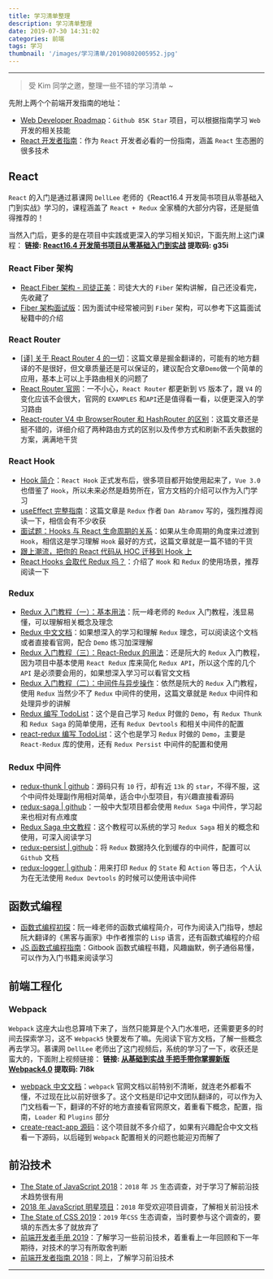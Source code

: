 ```yaml
---
title: 学习清单整理
description: 学习清单整理
date: 2019-07-30 14:31:02
categories: 前端
tags: 学习
thumbnail: '/images/学习清单/20190802005952.jpg'
---
```


---

> 受 Kim 同学之邀，整理一些不错的学习清单 ~

先附上两个个前端开发指南的地址：

- [Web Developer Roadmap](https://github.com/kamranahmedse/developer-roadmap)：`Github 85K Star` 项目，可以根据指南学习 `Web` 开发的相关技能
- [React 开发者指南](https://github.com/adam-golab/react-developer-roadmap/blob/master/README-CN.md)：作为 `React` 开发者必看的一份指南，涵盖 `React` 生态圈的很多技术

<!-- more -->

## React

`React` 的入门是通过慕课网 `DellLee` 老师的《React16.4 开发简书项目从零基础入门到实战》学习的，课程涵盖了 `React + Redux` 全家桶的大部分内容，还是挺值得推荐的！

当然入门后，更多的是在项目中实践或更深入的学习相关知识，下面先附上这门课程：
**链接: [React16.4 开发简书项目从零基础入门到实战](https://pan.baidu.com/s/12G7F28gn4ft6DuB_J6F3tw) 提取码: g35i**

### React Fiber 架构

- [React Fiber 架构 - 司徒正美](https://zhuanlan.zhihu.com/p/37095662)：司徒大大的 `Fiber` 架构讲解，自己还没看完，先收藏了
- [Fiber 架构面试版](https://juejin.im/post/5c92f499f265da612647b754#heading-3)：因为面试中经常被问到 `Fiber` 架构，可以参考下这篇面试秘籍中的介绍

### React Router

- [[译] 关于 React Router 4 的一切](https://juejin.im/post/5995a2506fb9a0249975a1a4)：这篇文章是掘金翻译的，可能有的地方翻译的不是很好，但文章质量还是可以保证的，建议配合文章`Demo`做一个简单的应用，基本上可以上手路由相关的问题了
- [React Router 官网](https://reacttraining.com/react-router/web/guides/quick-start)：一不小心，`React Router` 都更新到 `V5` 版本了，跟 `V4` 的变化应该不会很大，官网的 `EXAMPLES` 和`API`还是值得看一看，以便更深入的学习路由
- [React-router V4 中 BrowserRouter 和 HashRouter 的区别](http://zhangdajia.com/2018/11/30/React-router-v4%E4%B8%ADBrowserRouter%E5%92%8CHashRouter%E7%9A%84%E5%8C%BA%E5%88%AB/)：这篇文章还是挺不错的，详细介绍了两种路由方式的区别以及传参方式和刷新不丢失数据的方案，满满地干货

### React Hook

- [Hook 简介](https://zh-hans.reactjs.org/docs/hooks-intro.html)：`React Hook` 正式发布后，很多项目都开始使用起来了，`Vue 3.0` 也借鉴了 `Hook`，所以未来必然是趋势所在，官方文档的介绍可以作为入门学习
- [useEffect 完整指南](https://overreacted.io/zh-hans/a-complete-guide-to-useeffect/)：这篇文章是 `Redux` 作者 `Dan Abramov` 写的，强烈推荐阅读一下，相信会有不少收获
- [面试题：Hooks 与 React 生命周期的关系](https://juejin.im/post/5d3db4da518825016f644561)：如果从生命周期的角度来过渡到 `Hook`，相信这是学习理解 `Hook` 最好的方式，这篇文章就是一篇不错的干货
- [跟上潮流，把你的 React 代码从 HOC 迁移到 Hook 上](https://mp.weixin.qq.com/s/St3HMkxUY71rzP7OmQN2Mg)
- [React Hooks 会取代 Redux 吗？](https://mp.weixin.qq.com/s/iCNnloJggKx9itucLNecUw)：介绍了 `Hook` 和 `Redux` 的使用场景，推荐阅读一下

### Redux

- [Redux 入门教程（一）：基本用法](http://www.ruanyifeng.com/blog/2016/09/redux_tutorial_part_one_basic_usages.html)：阮一峰老师的 `Redux` 入门教程，浅显易懂，可以理解相关概念及理念
- [Redux 中文文档](https://www.redux.org.cn/)：如果想深入的学习和理解 `Redux` 理念，可以阅读这个文档或者直接看官网，配合 `Demo` 练习加深理解
- [Redux 入门教程（三）：React-Redux 的用法](http://www.ruanyifeng.com/blog/2016/09/redux_tutorial_part_three_react-redux.html)：还是阮大的 `Redux` 入门教程，因为项目中基本使用 `React Redux` 库来简化 `Redux API`，所以这个库的几个 `API` 是必须要会用的，如果想深入学习可以看官文文档
- [Redux 入门教程（二）：中间件与异步操作](http://www.ruanyifeng.com/blog/2016/09/redux_tutorial_part_two_async_operations.html)：依然是阮大的 `Redux` 入门教程，使用 `Redux` 当然少不了 `Redux` 中间件的使用，这篇文章就是 `Redux` 中间件和处理异步的讲解
- [Redux 编写 TodoList](https://codesandbox.io/s/z3v1qzkwo3?fontsize=14)：这个是自己学习 `Redux` 时做的 `Demo`，有 `Redux Thunk` 和 `Redux Saga` 的简单使用，还有 `Redux Devtools` 和相关中间件的配置
- [react-redux 编写 TodoList](https://codesandbox.io/s/1oyj7n10r7?fontsize=14)：这个也是学习 `Redux` 时做的 `Demo`，主要是 `React-Redux` 库的使用，还有 `Redux Persist` 中间件的配置和使用

### Redux 中间件

- [redux-thunk | github](https://github.com/reduxjs/redux-thunk)：源码只有 `10` 行，却有近 `13k` 的 `star`，不得不服，这个中间件处理副作用相对简单，适合中小型项目，有兴趣直接看源码
- [redux-saga | github](https://github.com/redux-saga/redux-saga)：一般中大型项目都会使用 `Redux Saga` 中间件，学习起来也相对有点难度
- [Redux Saga 中文教程](https://redux-saga-in-chinese.js.org/docs/introduction/BeginnerTutorial.html)：这个教程可以系统的学习 `Redux Saga` 相关的概念和使用，可深入阅读学习
- [redux-persist | github](https://github.com/rt2zz/redux-persist)：将 `Redux` 数据持久化到缓存的中间件，配置可以 `Github` 文档
- [redux-logger | github](https://github.com/LogRocket/redux-logger)：用来打印 `Redux` 的 `State` 和 `Action` 等日志，个人认为在无法使用 `Redux Devtools` 的时候可以使用该中间件

## 函数式编程

- [函数式编程初探](http://www.ruanyifeng.com/blog/2012/04/functional_programming.html)：阮一峰老师的函数式编程简介，可作为阅读入门指导，想起阮大翻译的《黑客与画家》中作者推崇的 `Lisp` 语言，还有函数式编程的介绍
- [JS 函数式编程指南](https://llh911001.gitbooks.io/mostly-adequate-guide-chinese/content/)：Gitbook 函数式编程书籍，风趣幽默，例子通俗易懂，可以作为入门书籍来阅读学习

## 前端工程化

### Webpack

`Webpack` 这座大山也总算啃下来了，当然只能算是个入门水准吧，还需要更多的时间去探索学习，这不 `Webpack5` 快要发布了嘛。先阅读下官方文档，了解一些概念再去学习。慕课网 `DellLee` 老师出了这门视频后，系统的学习了一下，收获还是蛮大的，下面附上视频链接：
**链接: [从基础到实战 手把手带你掌握新版 Webpack4.0](https://pan.baidu.com/s/1Wsbljoog3ddDTFuDTrRc5A) 提取码: 7l8k**

- [webpack 中文文档](https://webpack.docschina.org/)：`webpack` 官网文档以前特别不清晰，就连老外都看不懂，不过现在比以前好很多了。这个文档是印记中文团队翻译的，可以作为入门文档看一下，翻译的不好的地方直接看官网原文，着重看下概念，配置，指南，`Loader` 和 `Plugins` 部分
- [create-react-app 源码](https://github.com/facebook/create-react-app)：这个项目就不多介绍了，如果有兴趣配合中文文档看一下源码，以后碰到 `Webpack` 配置相关的问题也能迎刃而解了

## 前沿技术

- [The State of JavaScript 2018](https://2018.stateofjs.com/cn/)：`2018` 年 `JS` 生态调查，对于学习了解前沿技术趋势很有用
- [2018 年 JavaScript 明星项目](https://risingstars.js.org/2018/zh/)：`2018` 年受欢迎项目调查，了解相关前沿技术
- [The State of CSS 2019](https://2019.stateofcss.com/)：`2019` 年`CSS` 生态调查，当时要参与这个调查的，要填的东西太多了就放弃了
- [前端开发者手册 2019](https://www.yuque.com/ysfe/ykx/fedhb)：了解学习一些前沿技术，着重看上一年回顾和下一年期待，对技术的学习有所取舍判断
- [前端开发者指南 2018](https://leviding.gitbooks.io/front-end-handbook-2018/)：同上，了解学习前沿技术

---
